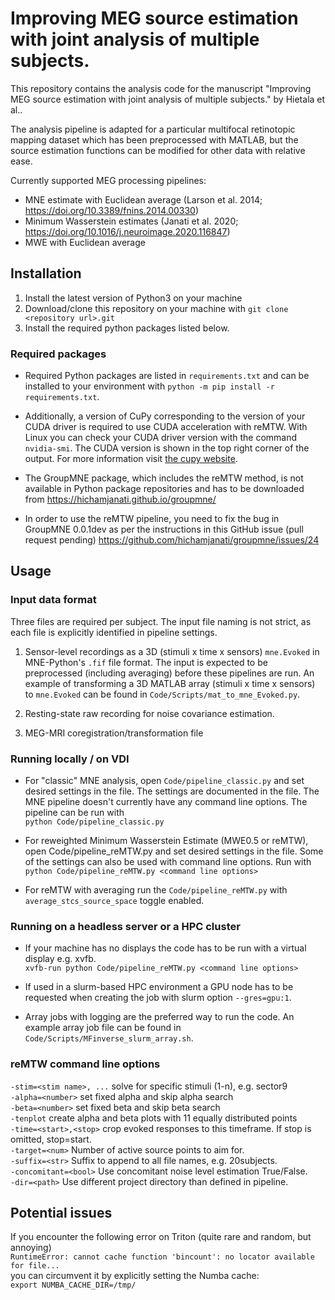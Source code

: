 # Improving MEG source estimation with joint analysis of multiple subjects.

This repository contains the analysis code for the manuscript "Improving MEG source estimation with joint analysis of multiple subjects." by Hietala et al..

The analysis pipeline is adapted for a particular multifocal retinotopic mapping dataset which has been preprocessed with MATLAB, but the source estimation functions can be modified for other data with relative ease.

Currently supported MEG processing pipelines:
- MNE estimate with Euclidean average (Larson et al. 2014; https://doi.org/10.3389/fnins.2014.00330)
- Minimum Wasserstein estimates (Janati et al. 2020; https://doi.org/10.1016/j.neuroimage.2020.116847)
- MWE with Euclidean average

## Installation

1. Install the latest version of Python3 on your machine
2. Download/clone this repository on your machine with `git clone <repository url>.git` 
3. Install the required python packages listed below.

### Required packages

* Required Python packages are listed in `requirements.txt` and can be installed to your environment with `python -m pip install -r requirements.txt`.

* Additionally, a version of CuPy corresponding to the version of your CUDA driver is required to use CUDA acceleration with reMTW. With Linux you can check your CUDA driver version with the command `nvidia-smi`. The CUDA version is shown in the top right corner of the output. For more information visit [the cupy website](https://docs.cupy.dev/en/stable/install.html).

* The GroupMNE package, which includes the reMTW method, is not available in Python package repositories and has to be downloaded from https://hichamjanati.github.io/groupmne/

* In order to use the reMTW pipeline, you need to fix the bug in GroupMNE 0.0.1dev as per the instructions in this GitHub issue (pull request pending) https://github.com/hichamjanati/groupmne/issues/24

## Usage

### Input data format

Three files are required per subject. The input file naming is not strict, as each file is explicitly identified in pipeline settings.

1. Sensor-level recordings as a 3D (stimuli x time x sensors) `mne.Evoked` in MNE-Python's `.fif` file format. The input is expected to be preprocessed (including averaging) before these pipelines are run. An example of transforming a 3D MATLAB array (stimuli x time x sensors) to `mne.Evoked` can be found in `Code/Scripts/mat_to_mne_Evoked.py`.

2. Resting-state raw recording for noise covariance estimation.

3. MEG-MRI coregistration/transformation file


### Running locally / on VDI

* For "classic" MNE analysis, open `Code/pipeline_classic.py` and set desired settings in the file. The settings are documented in the file. The MNE pipeline doesn't currently have any command line options. The pipeline can be run with\
`python Code/pipeline_classic.py`

* For reweighted Minimum Wasserstein Estimate (MWE0.5 or reMTW), open Code/pipeline_reMTW.py and set desired settings in the file. Some of the settings can also be used with command line options. Run with\
`python Code/pipeline_reMTW.py <command line options>`

* For reMTW with averaging run the `Code/pipeline_reMTW.py` with `average_stcs_source_space` toggle enabled.

### Running on a headless server or a HPC cluster

* If your machine has no displays the code has to be run with a virtual display e.g. xvfb.\
`xvfb-run python Code/pipeline_reMTW.py <command line options>`

* If used in a slurm-based HPC environment a GPU node has to be requested when creating the job with slurm option `--gres=gpu:1`.

* Array jobs with logging are the preferred way to run the code. An example array job file can be found in `Code/Scripts/MFinverse_slurm_array.sh`.

### reMTW command line options

`-stim=<stim name>, ...` solve for specific stimuli (1-n), e.g. sector9\
`-alpha=<number>` set fixed alpha and skip alpha search\
`-beta=<number>` set fixed beta and skip beta search\
`-tenplot` create alpha and beta plots with 11 equally distributed points\
`-time=<start>,<stop>` crop evoked responses to this timeframe. If stop is omitted, stop=start.\
`-target=<num>` Number of active source points to aim for.\
`-suffix=<str>` Suffix to append to all file names, e.g. 20subjects.\
`-concomitant=<bool>` Use concomitant noise level estimation True/False.\
`-dir=<path>` Use different project directory than defined in pipeline.

## Potential issues

If you encounter the following error on Triton (quite rare and random, but annoying)\
`RuntimeError: cannot cache function 'bincount': no locator available for file...`\
you can circumvent it by explicitly setting the Numba cache:\
`export NUMBA_CACHE_DIR=/tmp/`